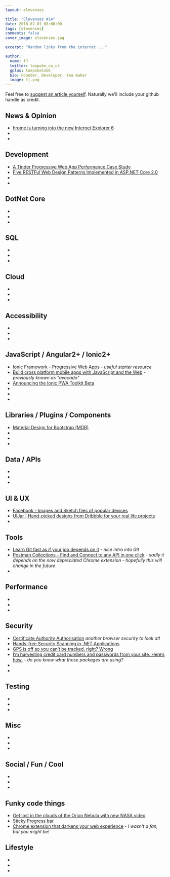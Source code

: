 ```yaml
---
layout: elevenses

title: "Elevenses #14"
date: 2018-02-01 08:00:00
tags: [elevenses]
comments: false
cover_image: elevenses.jpg

excerpt: "Random links from the internet ..."

author:
  name: fJ
  twitter: toepoke_co_uk
  gplus: toepokeCoUk
  bio: Founder, Developer, tea maker
  image: fj.png
---
```


Feel free to [suggest an article yourself](https://github.com/toepoke/toepoke.github.io/issues).  Naturally we'll include your github handle as credit.

## News & Opinion
* [hrome is turning into the new Internet Explorer 6](https://www.theverge.com/2018/1/4/16805216/google-chrome-only-sites-internet-explorer-6-web-standards)
* []()
* []()

## Development
* [A Tinder Progressive Web App Performance Case Study](https://medium.com/@addyosmani/a-tinder-progressive-web-app-performance-case-study-78919d98ece0)
* [Five RESTFul Web Design Patterns Implemented in ASP.NET Core 2.0](https://blog.jeremylikness.com/5-rest-api-designs-in-dot-net-core-1-29a8527e999c)
* []()
* []()

## DotNet Core
* []()
* []()
* []()

## SQL
* []()
* []()
* []()

## Cloud
* []()
* []()
* []()

## Accessibility
* []()
* []()
* []()

## JavaScript / Angular2+ / Ionic2+
* [Ionic Framework - Progressive Web Apps](https://ionicframework.com/pwa) - *useful starter resource*
* [Build cross platform mobile apps with JavaScript and the Web](https://ionic-team.github.io/capacitor/) - *previously known as "avocado"*
* [Announcing the Ionic PWA Toolkit Beta](https://blog.ionicframework.com/announcing-the-ionic-pwa-toolkit-beta)
* []()
* []()
* []()

## Libraries / Plugins / Components
* [Material Design for Bootstrap (MDB)](https://mdbootstrap.com/angular/)
* []()
* []()
* []()

## Data / APIs
* []()
* []()
* []()

## UI & UX
* [Facebook - Images and Sketch files of popular devices](http://facebook.design/devices)
* [UIJar | Hand-picked designs from Dribbble for your real life projects](https://uijar.com/)
* []()

## Tools
* [Learn Git fast as if your job depends on it](https://dev.to/hitman666/learn-git-fast-as-if-your-job-depends-on-it-dgj) - *nice intro into Git*
* [Postman Collections - Find and Connect to any API in one click](https://postmancollections.com/) - *sadly it depends on the now depreciated Chrome extension - hopefully this will change in the future*
* []()

## Performance
* []()
* []()
* []()

## Security
* [Certificate Authority Authorisation](https://scotthelme.co.uk/certificate-authority-authorization/) *another browser security to look at!*
* [Hands-free Security Scanning in .NET Applications](https://dev.to/rionmonster/hands-free-security-scanning-in-net-applications-ddp)
* [GPS is off so you can’t be tracked, right? Wrong](https://nakedsecurity.sophos.com/2017/12/19/gps-is-off-so-you-cant-be-tracked-right-wrong/amp)
* [I’m harvesting credit card numbers and passwords from your site. Here’s how.](https://hackernoon.com/im-harvesting-credit-card-numbers-and-passwords-from-your-site-here-s-how-9a8cb347c5b5) - *do you know what those packages are using?*
* []()
* []()

## Testing
* []()
* []()
* []()

## Misc
* []()
* []()
* []()

## Social / Fun / Cool
* []()
* []()
* []()

## Funky code things
* [Get lost in the clouds of the Orion Nebula with new NASA video](http://mashable.com/2018/01/12/orion-nebula-3d-animation-video-nasa.amp)
* [Sticky Progress bar](https://codepen.io/snookca/pen/ZvpZYE?editors=1100)
* [Chrome extension that darkens your web experience](https://chrome.google.com/webstore/detail/midnight-lizard/pbnndmlekkboofhnbonilimejonapojg) - *I wasn't a fan, but you might be!*

## Lifestyle
* []()
* []()
* []()

